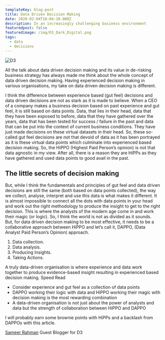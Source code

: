 ```yaml
---
templateKey: blog-post
title: Data Driven Decision Making
date: 2020-02-04T16:04:10.000Z
description: In an increasingly challenging business environment
featuredpost: false
featuredimage: /img/D3_Dark_Digital.png
tags:
  - data
  - decisions
---
```

![D3](/img/D3_Dark_Digital.png)

All the talk about data driven decision making and its value in de-risking business strategy
has always made me think about the whole concept of data driven decision making. Having
experienced decision making in various organisations, my take on data driven decision
making is different.

I think the difference between experience based (gut feel) decisions and data driven
decisions are not as stark as it is made to believe. When a CEO of a company makes a
business decision based on past experience and gut feel, it is still based on data points.
Data, that lies in their head, data that they have been exposed to before, data that they have
gathered over the years, data that has been tested for success / failure in the past and data
that can be put into the context of current business conditions. They have just made
decisions on these virtual datasets in their head. So, these so-called gut feel decisions are
not that devoid of data as it has been portrayed as it is these virtual data points which
culminate into experienced based decision making. So, the HiPPO (Highest Paid Person’s
opinion) is not that data agnostic in my view. After all, there is a reason they are HiPPs as
they have gathered and used data points to good avail in the past.



## The little secrets of decision making

But, while I think the fundamentals and principles of gut feel and data driven decisions are
still the same (both based on data points collected), the way we collect, analyse, interpret
and use this data is what makes it different. It is almost impossible to connect all the dots
with data points in your head and work out the right methodology to produce the insight to
get to the right decision. This is where the analysts of the modern age come in and work
their magic (or logic). So, I think the world is not as divided as it sounds. But, for data driven
decision making to be most effective, it needs to be a collaborative approach between
HiPPO and let’s call it, DAPPO, (Data Analyst Paid Person’s Opinion) approach.

1. Data collection.
2. Data analysis.
3. Producing Insights.
4. Taking Actions.

A truly data-driven organisation is where experience and data work together to produce
evidence-based insight resulting in experienced based decision making.
Speed Read
* Consider experience and gut feel as a collection of data points
* DAPPO working their logic with data and HiPPO working their magic with decision
making is the most rewarding combination
* A data-driven organisation is not just about the power of analysts and data but the
strength of collaboration between HiPPO and DAPPO

I will probably earn some brownie points with HiPPs and a backlash from DAPPOs with this
article.

 [Sameer Rahman](https://www.linkedin.com/in/sameer-rahman-data/) Guest Blogger for D3
